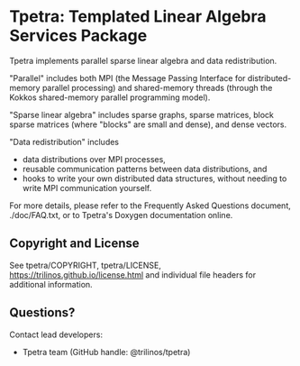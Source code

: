# Tpetra: Templated Linear Algebra Services Package

Tpetra implements parallel sparse linear algebra and data
redistribution.

"Parallel" includes both MPI (the Message Passing Interface for
distributed-memory parallel processing) and shared-memory threads
(through the Kokkos shared-memory parallel programming model).

"Sparse linear algebra" includes sparse graphs, sparse matrices, block
sparse matrices (where "blocks" are small and dense), and dense
vectors.

"Data redistribution" includes

  - data distributions over MPI processes,
  - reusable communication patterns between data distributions, and
  - hooks to write your own distributed data structures, without
    needing to write MPI communication yourself.

For more details, please refer to the Frequently Asked Questions
document, ./doc/FAQ.txt, or to Tpetra's Doxygen documentation online.


## Copyright and License
See tpetra/COPYRIGHT, tpetra/LICENSE, https://trilinos.github.io/license.html and individual file headers for additional information.


## Questions? 
Contact lead developers:

* Tpetra team     (GitHub handle: @trilinos/tpetra)
